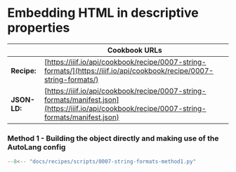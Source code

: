 # Embedding HTML in descriptive properties
|              | **Cookbook URLs**                                                                                                                             |
|--------------|-----------------------------------------------------------------------------------------------------------------------------------------------|
| **Recipe:**  | [https://iiif.io/api/cookbook/recipe/0007-string-formats/](https://iiif.io/api/cookbook/recipe/0007-string-formats/)                          |
| **JSON-LD:** | [https://iiif.io/api/cookbook/recipe/0007-string-formats/manifest.json](https://iiif.io/api/cookbook/recipe/0007-string-formats/manifest.json) |

### Method 1 - Building the object directly and making use of the AutoLang config
```python
--8<-- "docs/recipes/scripts/0007-string-formats-method1.py"
```

